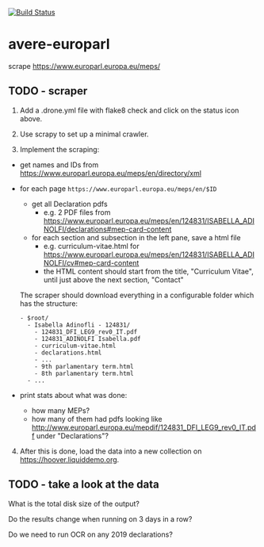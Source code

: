 [![Build Status](https://jenkins.liquiddemo.org/api/badges/CRJI/avere-europarl/status.svg)](https://jenkins.liquiddemo.org/CRJI/avere-europarl)

# avere-europarl

scrape https://www.europarl.europa.eu/meps/

## TODO - scraper

1. Add a .drone.yml file with flake8 check and click on the status icon above.

2. Use scrapy to set up a minimal crawler.

3. Implement the scraping:

 - get names and IDs from https://www.europarl.europa.eu/meps/en/directory/xml
 - for each page `https://www.europarl.europa.eu/meps/en/$ID`
   * get all Declaration pdfs
     - e.g. 2 PDF files from https://www.europarl.europa.eu/meps/en/124831/ISABELLA_ADINOLFI/declarations#mep-card-content
   * for each section and subsection in the left pane, save a html file
     - e.g. curriculum-vitae.html for https://www.europarl.europa.eu/meps/en/124831/ISABELLA_ADINOLFI/cv#mep-card-content
     - the HTML content should start from the title, "Curriculum Vitae", until just above the next section, "Contact"

   The scraper should download everything in a configurable folder which has the structure:

       - $root/
         - Isabella Adinofli - 124831/
           - 124831_DFI_LEG9_rev0_IT.pdf
           - 124831_ADINOLFI Isabella.pdf
           - curriculum-vitae.html
           - declarations.html
           - ...
           - 9th parlamentary term.html
           - 8th parlamentary term.html
         - ...      
 - print stats about what was done:
   - how many MEPs?
   - how many of them had pdfs looking like http://www.europarl.europa.eu/mepdif/124831_DFI_LEG9_rev0_IT.pdf under "Declarations"?  

4. After this is done, load the data into a new collection on https://hoover.liquiddemo.org.

## TODO - take a look at the data

What is the total disk size of the output?

Do the results change when running on 3 days in a row?

Do we need to run OCR on any 2019 declarations?
